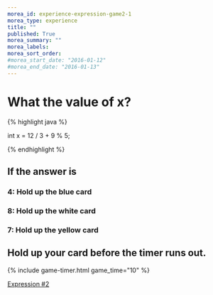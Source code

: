 ```yaml
---
morea_id: experience-expression-game2-1
morea_type: experience
title: ""
published: True
morea_summary: ""
morea_labels:
morea_sort_order:
#morea_start_date: "2016-01-12"
#morea_end_date: "2016-01-13"
---
```


# What the value of x? 

{% highlight java %}

int x = 12 / 3 + 9 % 5;

{% endhighlight %}

## If the answer is 

###  4: Hold up the blue card

###  8: Hold up the white card

###  7: Hold up the yellow card

## Hold up your card before the timer runs out.

{% include game-timer.html game_time="10" %}

[Expression #2](expression-game2-2.html)